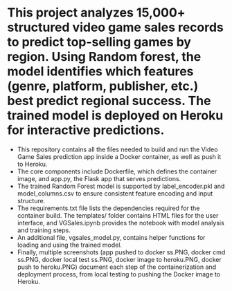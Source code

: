 # This project analyzes 15,000+ structured video game sales records to predict top-selling games by region. Using Random forest, the model identifies which features (genre, platform, publisher, etc.) best predict regional success. The trained model is deployed on Heroku for interactive predictions.
- This repository contains all the files needed to build and run the Video Game Sales prediction app inside a Docker container, as well as push it to Heroku.
- The core components include Dockerfile, which defines the container image, and app.py, the Flask app that serves predictions.
- The trained Random Forest model is supported by label_encoder.pkl and model_columns.csv to ensure consistent feature encoding and input structure.
- The requirements.txt file lists the dependencies required for the container build. The templates/ folder contains HTML files for the user interface, and VGSales.ipynb provides the notebook with model analysis and training steps.
- An additional file, vgsales_model.py, contains helper functions for loading and using the trained model.
- Finally, multiple screenshots (app pushed to docker ss.PNG, docker cmd ss.PNG, docker local test ss.PNG, docker image to heroku.PNG, docker push to heroku.PNG) document each step of the containerization and deployment process, from local testing to pushing the Docker image to Heroku.
